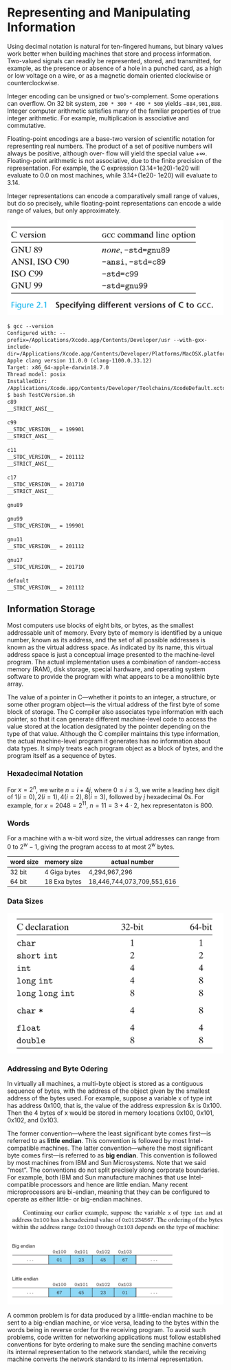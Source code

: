 # Representing and Manipulating Information

Using decimal notation is natural for ten-fingered humans, but binary values work better when building machines that store and process information. Two-valued signals can readily be represented, stored, and transmitted, for example, as the presence or absence of a hole in a punched card, as a high or low voltage on a wire, or as a magnetic domain oriented clockwise or counterclockwise.

Integer encoding can be unsigned or two's-complement. Some operations can overflow. On 32 bit system, `200 * 300 * 400 * 500` yields `−884,901,888`. Integer computer arithmetic satisfies many of the familiar properties of true integer arithmetic. For example, multiplication is associative and commutative.

Floating-point encodings are a base-two version of scientific notation for representing real numbers. The product of a set of positive numbers will always be positive, although over- flow will yield the special value +∞. Floating-point arithmetic is not associative, due to the finite precision of the representation. For example, the C expression (3.14+1e20)-1e20 will evaluate to 0.0 on most machines, while 3.14+(1e20- 1e20) will evaluate to 3.14.

Integer representations can encode a comparatively small range of values, but do so precisely, while floating-point representations can encode a wide range of values, but only approximately.

![](c.versions.png)

```shell
$ gcc --version
Configured with: --prefix=/Applications/Xcode.app/Contents/Developer/usr --with-gxx-include-dir=/Applications/Xcode.app/Contents/Developer/Platforms/MacOSX.platform/Developer/SDKs/MacOSX.sdk/usr/include/c++/4.2.1
Apple clang version 11.0.0 (clang-1100.0.33.12)
Target: x86_64-apple-darwin18.7.0
Thread model: posix
InstalledDir: /Applications/Xcode.app/Contents/Developer/Toolchains/XcodeDefault.xctoolchain/usr/bin
$ bash TestCVersion.sh
c89
__STRICT_ANSI__

c99
__STDC_VERSION__ = 199901
__STRICT_ANSI__

c11
__STDC_VERSION__ = 201112
__STRICT_ANSI__

c17
__STDC_VERSION__ = 201710
__STRICT_ANSI__

gnu89

gnu99
__STDC_VERSION__ = 199901

gnu11
__STDC_VERSION__ = 201112

gnu17
__STDC_VERSION__ = 201710

default
__STDC_VERSION__ = 201112
```

## Information Storage

Most computers use blocks of eight bits, or bytes, as the smallest addressable unit of memory. Every byte of memory is identified by a unique number, known as its address, and the set of all possible addresses is known as the virtual address space. As indicated by its name, this virtual address space is just a conceptual image presented to the machine-level program. The actual implementation uses a combination of random-access memory (RAM), disk storage, special hardware, and operating system software to provide the program with what appears to be a monolithic byte array.

The value of a pointer in C—whether it points to an integer, a structure, or some other program object—is the virtual address of the first byte of some block of storage. The C compiler also associates type information with each pointer, so that it can generate different machine-level code to access the value stored at the location designated by the pointer depending on the type of that value. Although the C compiler maintains this type information, the actual machine-level program it generates has no information about data types. It simply treats each program object as a block of bytes, and the program itself as a sequence of bytes.

### Hexadecimal Notation

For $x=2^n$, we write $n=i+4j$, where $0 \leq i \leq 3$, we write a leading hex digit of $1 (i = 0), 2 (i= 1), 4 (i=2), 8 (i=3)$, followed by $j$ hexadecimal $0$s. For example, for $x=2048=2^11$, $n=11=3 + 4\cdot2$, hex representaton is $800$.

### Words

For a machine with a w-bit word size, the virtual addresses can range from $0$ to $2^w − 1$, giving the program access to at most $2^w$ bytes.

|word size|memory size|actual number|
|-|-|-|
|32 bit|4 Giga bytes|4,294,967,296|
|64 bit|18 Exa bytes|18,446,744,073,709,551,616|

### Data Sizes

![](c.data.type.size.png)

### Addressing and Byte Odering

In virtually all machines, a multi-byte object is stored as a contiguous sequence of bytes, with the address of the object given by the smallest address of the bytes used. For example, suppose a variable x of type int has address 0x100, that is, the value of the address expression &x is 0x100. Then the 4 bytes of x would be stored in memory locations 0x100, 0x101, 0x102, and 0x103.

The former convention—where the least significant byte comes first—is referred to as **little endian**. This convention is followed by most Intel-compatible machines. The latter convention—where the most significant byte comes first—is referred to as **big endian**. This convention is followed by most machines from IBM and Sun Microsystems. Note that we said “most”. The conventions do not split precisely along corporate boundaries. For example, both IBM and Sun manufacture machines that use Intel-compatible processors and hence are little endian. Many recent microprocessors are bi-endian, meaning that they can be configured to operate as either little- or big-endian machines.

![](byte.ordering.png)

A common problem is for data produced by a little-endian machine to be sent to a big-endian machine, or vice versa, leading to the bytes within the words being in reverse order for the receiving program. To avoid such problems, code written for networking applications must follow established conventions for byte ordering to make sure the sending machine converts its internal representation to the network standard, while the receiving machine converts the network standard to its internal representation.

